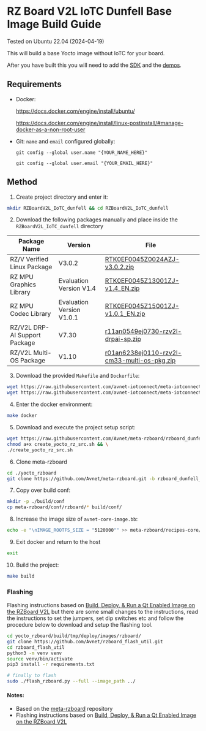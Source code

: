 # RZ Board V2L IoTC Dunfell Base Image Build Guide
Tested on Ubuntu 22.04 (2024-04-19)

This will build a base Yocto image without IoTC for your board.

After you have built this you will need to add the [SDK](../../IoTC-SDK/README.md) and the [demos](../../Demos/README.md).

## Requirements
- Docker: 

    https://docs.docker.com/engine/install/ubuntu/
    
    https://docs.docker.com/engine/install/linux-postinstall/#manage-docker-as-a-non-root-user
- Git: `name` and `email` configured globally:

    `git config --global user.name "{YOUR_NAME_HERE}"`

    `git config --global user.email "{YOUR_EMAIL_HERE}"`

## Method
1. Create project directory and enter it:
```bash
mkdir RZBoardV2L_IoTC_dunfell && cd RZBoardV2L_IoTC_dunfell 
```

2. Download the following packages manually and place inside the `RZBoardV2L_IoTC_dunfell` directory

| Package Name                  | Version                   | File                                                                                                                                                                      |
|-------------------------------|---------------------------|---------------------------------------------------------------------------------------------------------------------------------------------------------------------------|
| RZ/V Verified Linux Package   | V3.0.2                    | [RTK0EF0045Z0024AZJ-v3.0.2.zip](https://www.renesas.com/us/en/document/swo/rzv-verified-linux-package-v302rtk0ef0045z0024azj-v302zip?r=1628526)                           |
| RZ MPU Graphics Library       | Evaluation Version V1.4   | [RTK0EF0045Z13001ZJ-v1.4_EN.zip](https://www.renesas.com/us/en/document/swo/rz-mpu-graphics-library-evaluation-version-rzv2l-rtk0ef0045z13001zj-v14enzip?r=1843541)       |
| RZ MPU Codec Library          | Evaluation Version V1.0.1 | [RTK0EF0045Z15001ZJ-v1.0.1_EN.zip](https://www.renesas.com/us/en/document/swo/rz-mpu-video-codec-library-evaluation-version-rzv2l-rtk0ef0045z15001zj-v101enzip?r=1844066) |
| RZ/V2L DRP-AI Support Package | V7.30                     | [r11an0549ej0730-rzv2l-drpai-sp.zip](https://www.renesas.com/us/en/document/sws/rzv2l-drp-ai-support-package-version-730?r=1558356)                                       |
| RZ/V2L Multi-OS Package       | V1.10                     | [r01an6238ej0110-rzv2l-cm33-multi-os-pkg.zip](https://www.renesas.com/us/en/document/sws/rzv-multi-os-package-v110)                                                       |


3. Download the provided `Makefile` and `Dockerfile`:
```bash
wget https://raw.githubusercontent.com/avnet-iotconnect/meta-iotconnect-docs/main/Build/RZBoardV2L/dunfell/Dockerfile && \
wget https://raw.githubusercontent.com/avnet-iotconnect/meta-iotconnect-docs/main/Build/RZBoardV2L/dunfell/Makefile
```

4. Enter the docker environment:
```bash
make docker
```

5. Download and execute the project setup script:
```bash
wget https://raw.githubusercontent.com/Avnet/meta-rzboard/rzboard_dunfell_5.10_v2/tools/create_yocto_rz_src.sh && \
chmod a+x create_yocto_rz_src.sh && \
./create_yocto_rz_src.sh
```

6. Clone meta-rzboard
```bash
cd ./yocto_rzboard
git clone https://github.com/Avnet/meta-rzboard.git -b rzboard_dunfell_5.10_v2
```

7. Copy over build conf:
```bash
mkdir -p ./build/conf
cp meta-rzboard/conf/rzboard/* build/conf/
```

8. Increase the image size of `avnet-core-image.bb`:
```bash
echo -e "\nIMAGE_ROOTFS_SIZE = "5120000"" >> meta-rzboard/recipes-core/images/avnet-core-image.bb
```

9. Exit docker and return to the host
```bash
exit
```

10. Build the project:
```bash
make build
```

### Flashing
Flashing instructions based on [Build, Deploy, & Run a Qt Enabled Image on the RZBoard V2L](https://www.hackster.io/lucas-keller/build-deploy-run-a-qt-enabled-image-on-the-rzboard-v2l-de6c41#toc-hardware-configuration-11) but there are some small changes to the instructions, read the instructions to set the jumpers, set dip switches etc and follow the procedure below to download and setup the flashing tool.
```bash
cd yocto_rzboard/build/tmp/deploy/images/rzboard/
git clone https://github.com/Avnet/rzboard_flash_util.git
cd rzboard_flash_util
python3 -m venv venv
source venv/bin/activate
pip3 install -r requirements.txt

# finally to flash
sudo ./flash_rzboard.py --full --image_path ../	
```

#### Notes:
- Based on the [meta-rzboard](https://github.com/Avnet/meta-rzboard/tree/rzboard_dunfell_5.10_v2) repository
- Flashing instructions based on [Build, Deploy, & Run a Qt Enabled Image on the RZBoard V2L](https://www.hackster.io/lucas-keller/build-deploy-run-a-qt-enabled-image-on-the-rzboard-v2l-de6c41#toc-hardware-configuration-11)
